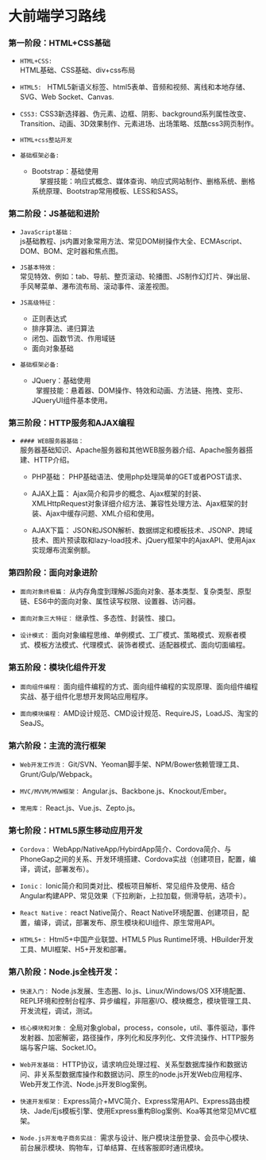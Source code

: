 ﻿# 大前端学习路线

### 第一阶段：HTML+CSS基础

* `HTML+CSS:`<br/>
   HTML基础、CSS基础、div+css布局
* `HTML5:`
   HTML5新语义标签、html5表单、音频和视频、离线和本地存储、SVG、Web Socket、Canvas.
* `CSS3:`
   CSS3新选择器、伪元素、边框、阴影、background系列属性改变、Transition、动画、3D效果制作、元素进场、出场策略、炫酷css3网页制作。
* `HTML+css整站开发`
     
* `基础框架必备:`<br/>
   * Bootstrap：基础使用<br/>
     掌握技能：响应式概念、媒体查询、响应式网站制作、删格系统、删格系统原理、Bootstrap常用模板、LESS和SASS。
     
### 第二阶段：JS基础和进阶
* `JavaScript基础：`<br/>
   js基础教程、js内置对象常用方法、常见DOM树操作大全、ECMAscript、DOM、BOM、定时器和焦点图。

* `JS基本特效：`<br/>
   常见特效、例如：tab、导航、整页滚动、轮播图、JS制作幻灯片、弹出层、手风琴菜单、瀑布流布局、滚动事件、滚差视图。
* `JS高级特征：`<br/>
   * 正则表达式
   * 排序算法、递归算法
   * 闭包、函数节流、作用域链
   * 面向对象基础
* `基础框架必备:`<br/>
   * JQuery：基础使用<br/>
      掌握技能：悬着器、DOM操作、特效和动画、方法链、拖拽、变形、JQueryUI组件基本使用。   

### 第三阶段：HTTP服务和AJAX编程

* `#### WEB服务器基础：`<br/>
     服务器基础知识、Apache服务器和其他WEB服务器介绍、Apache服务器搭建、HTTP介绍。

   * PHP基础：
     PHP基础语法、使用php处理简单的GET或者POST请求、

   * AJAX上篇：
     Ajax简介和异步的概念、Ajax框架的封装、XMLHttpRequest对象详细介绍方法、兼容性处理方法、Ajax框架的封装、Ajax中缓存问题、XML介绍和使用。

   * AJAX下篇：
     JSON和JSON解析、数据绑定和模板技术、JSONP、跨域技术、图片预读取和lazy-load技术、jQuery框架中的AjaxAPI、使用Ajax实现爆布流案例额。

### 第四阶段：面向对象进阶

* `面向对象终极篇：`
从内存角度到理解JS面向对象、基本类型、复杂类型、原型链、ES6中的面向对象、属性读写权限、设置器、访问器。

* `面向对象三大特征：`
继承性、多态性、封装性、接口。

* `设计模式：`
面向对象编程思维、单例模式、工厂模式、策略模式、观察者模式、模板方法模式、代理模式、装饰者模式、适配器模式、面向切面编程。


### 第五阶段：模块化组件开发

* `面向组件编程：`
面向组件编程的方式、面向组件编程的实现原理、面向组件编程实战、基于组件化思想开发网站应用程序。

* `面向模块编程：`
AMD设计规范、CMD设计规范、RequireJS，LoadJS、淘宝的SeaJS。

### 第六阶段：主流的流行框架

* `Web开发工作流：`
Git/SVN、Yeoman脚手架、NPM/Bower依赖管理工具、Grunt/Gulp/Webpack。

* `MVC/MVVM/MVW框架：`
Angular.js、Backbone.js、Knockout/Ember。

* `常用库：`
React.js、Vue.js、Zepto.js。

### 第七阶段：HTML5原生移动应用开发

* `Cordova：`
WebApp/NativeApp/HybirdApp简介、Cordova简介、与PhoneGap之间的关系、开发环境搭建、Cordova实战（创建项目，配置，编译，调试，部署发布）。

* `Ionic：`
Ionic简介和同类对比、模板项目解析、常见组件及使用、结合Angular构建APP、常见效果（下拉刷新，上拉加载，侧滑导航，选项卡）。

* `React Native：`
react Native简介、React Native环境配置、创建项目，配置，编译，调试，部署发布、原生模块和UI组件、原生常用API。

* `HTML5+：`
Html5+中国产业联盟、HTML5 Plus Runtime环境、HBuilder开发工具、MUI框架、H5+开发和部署。

### 第八阶段：Node.js全栈开发：

* `快速入门：`
Node.js发展、生态圈、Io.js、Linux/Windows/OS X环境配置、REPL环境和控制台程序、异步编程，非阻塞I/O、模块概念，模块管理工具、开发流程，调试，测试。

* `核心模块和对象：`
全局对象global，process，console，util、事件驱动，事件发射器、加密解密，路径操作，序列化和反序列化、文件流操作、HTTP服务端与客户端、Socket.IO。

* `Web开发基础：`
HTTP协议，请求响应处理过程、关系型数据库操作和数据访问、非关系型数据库操作和数据访问、原生的node.js开发Web应用程序、Web开发工作流、Node.js开发Blog案例。

* `快速开发框架：`
Express简介+MVC简介、Express常用API、Express路由模块、Jade/Ejs模板引擎、使用Express重构Blog案例、Koa等其他常见MVC框架。

* `Node.js开发电子商务实战：`
需求与设计、账户模块注册登录、会员中心模块、前台展示模块、购物车，订单结算、在线客服即时通讯模块。
